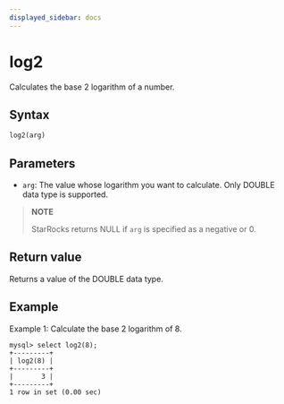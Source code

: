 ```yaml
---
displayed_sidebar: docs
---
```


# log2



Calculates the base 2 logarithm of a number.

## Syntax

```SQL
log2(arg)
```

## Parameters

- `arg`: The value whose logarithm you want to calculate. Only DOUBLE data type is supported.

> **NOTE**
>
> StarRocks returns NULL if `arg` is specified as a negative or 0.

## Return value

Returns a value of the DOUBLE data type.

## Example

Example 1: Calculate the base 2 logarithm of 8.

```Plain
mysql> select log2(8);
+---------+
| log2(8) |
+---------+
|       3 |
+---------+
1 row in set (0.00 sec)
```
